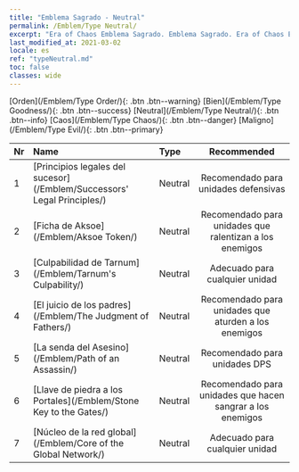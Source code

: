 ```yaml
---
title: "Emblema Sagrado - Neutral"
permalink: /Emblem/Type Neutral/
excerpt: "Era of Chaos Emblema Sagrado. Emblema Sagrado. Era of Chaos Emblema Sagrado Neutral. Era of Chaos Neutral"
last_modified_at: 2021-03-02
locale: es
ref: "typeNeutral.md"
toc: false
classes: wide
---
```


  [Orden](/Emblem/Type Order/){: .btn .btn--warning}   [Bien](/Emblem/Type Goodness/){: .btn .btn--success}   [Neutral](/Emblem/Type Neutral/){: .btn .btn--info}   [Caos](/Emblem/Type Chaos/){: .btn .btn--danger}   [Maligno](/Emblem/Type Evil/){: .btn .btn--primary} 

  |  Nr  |             Name            |    Type    |   Recommended   |
  |:-----|:----------------------------|:-----------|:---------------:|
  | 1 | [Principios legales del sucesor](/Emblem/Successors' Legal Principles/) | Neutral | Recomendado para unidades defensivas | 
  | 2 | [Ficha de Aksoe](/Emblem/Aksoe Token/) | Neutral | Recomendado para unidades que ralentizan a los enemigos | 
  | 3 | [Culpabilidad de Tarnum](/Emblem/Tarnum's Culpability/) | Neutral | Adecuado para cualquier unidad | 
  | 4 | [El juicio de los padres](/Emblem/The Judgment of Fathers/) | Neutral | Recomendado para unidades que aturden a los enemigos | 
  | 5 | [La senda del Asesino](/Emblem/Path of an Assassin/) | Neutral | Recomendado para unidades DPS | 
  | 6 | [Llave de piedra a los Portales](/Emblem/Stone Key to the Gates/) | Neutral | Recomendado para unidades que hacen sangrar a los enemigos | 
  | 7 | [Núcleo de la red global](/Emblem/Core of the Global Network/) | Neutral | Adecuado para cualquier unidad | 
